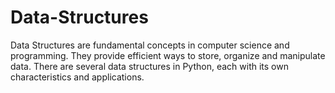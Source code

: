 # Data-Structures

Data Structures are fundamental concepts in computer science and programming. They provide efficient ways to store, organize and manipulate data. There are several data structures in Python, each with its own characteristics and applications. 
